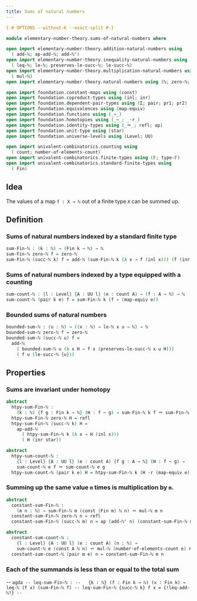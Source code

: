 ```yaml
---
title: Sums of natural numbers
---
```


```agda
{-# OPTIONS --without-K --exact-split #-}

module elementary-number-theory.sums-of-natural-numbers where

open import elementary-number-theory.addition-natural-numbers using
  ( add-ℕ; ap-add-ℕ; add-ℕ')
open import elementary-number-theory.inequality-natural-numbers using
  ( leq-ℕ; le-ℕ; preserves-le-succ-ℕ; le-succ-ℕ)
open import elementary-number-theory.multiplication-natural-numbers using
  ( mul-ℕ)
open import elementary-number-theory.natural-numbers using (ℕ; zero-ℕ; succ-ℕ)

open import foundation.constant-maps using (const)
open import foundation.coproduct-types using (inl; inr)
open import foundation.dependent-pair-types using (Σ; pair; pr1; pr2)
open import foundation.equivalences using (map-equiv)
open import foundation.functions using (_∘_)
open import foundation.homotopies using (_~_; _·r_)
open import foundation.identity-types using (_＝_; refl; ap)
open import foundation.unit-type using (star)
open import foundation.universe-levels using (Level; UU)

open import univalent-combinatorics.counting using
  ( count; number-of-elements-count)
open import univalent-combinatorics.finite-types using (𝔽; type-𝔽)
open import univalent-combinatorics.standard-finite-types using
  ( Fin)
```

## Idea

The values of a map `f : X → ℕ` out of a finite type `X` can be summed up.

## Definition

### Sums of natural numbers indexed by a standard finite type

```agda
sum-Fin-ℕ : (k : ℕ) → (Fin k → ℕ) → ℕ
sum-Fin-ℕ zero-ℕ f = zero-ℕ
sum-Fin-ℕ (succ-ℕ k) f = add-ℕ (sum-Fin-ℕ k (λ x → f (inl x))) (f (inr star))
```

### Sums of natural numbers indexed by a type equipped with a counting

```agda
sum-count-ℕ : {l : Level} {A : UU l} (e : count A) → (f : A → ℕ) → ℕ
sum-count-ℕ (pair k e) f = sum-Fin-ℕ k (f ∘ (map-equiv e))
```

### Bounded sums of natural numbers

```agda
bounded-sum-ℕ : (u : ℕ) → ((x : ℕ) → le-ℕ x u → ℕ) → ℕ
bounded-sum-ℕ zero-ℕ f = zero-ℕ
bounded-sum-ℕ (succ-ℕ u) f =
  add-ℕ
    ( bounded-sum-ℕ u (λ x H → f x (preserves-le-succ-ℕ x u H)))
    ( f u (le-succ-ℕ {u}))
```

## Properties

### Sums are invariant under homotopy

```agda
abstract
  htpy-sum-Fin-ℕ :
    (k : ℕ) {f g : Fin k → ℕ} (H : f ~ g) → sum-Fin-ℕ k f ＝ sum-Fin-ℕ k g
  htpy-sum-Fin-ℕ zero-ℕ H = refl
  htpy-sum-Fin-ℕ (succ-ℕ k) H =
    ap-add-ℕ
      ( htpy-sum-Fin-ℕ k (λ x → H (inl x)))
      ( H (inr star))

abstract
  htpy-sum-count-ℕ :
    {l : Level} {A : UU l} (e : count A) {f g : A → ℕ} (H : f ~ g) →
    sum-count-ℕ e f ＝ sum-count-ℕ e g
  htpy-sum-count-ℕ (pair k e) H = htpy-sum-Fin-ℕ k (H ·r (map-equiv e))
```

### Summing up the same value `m` times is multiplication by `m`.

```agda
abstract
  constant-sum-Fin-ℕ :
    (m n : ℕ) → sum-Fin-ℕ m (const (Fin m) ℕ n) ＝ mul-ℕ m n
  constant-sum-Fin-ℕ zero-ℕ n = refl
  constant-sum-Fin-ℕ (succ-ℕ m) n = ap (add-ℕ' n) (constant-sum-Fin-ℕ m n)

abstract
  constant-sum-count-ℕ :
    {l : Level} {A : UU l} (e : count A) (n : ℕ) →
    sum-count-ℕ e (const A ℕ n) ＝ mul-ℕ (number-of-elements-count e) n
  constant-sum-count-ℕ (pair m e) n = constant-sum-Fin-ℕ m n
```

### Each of the summands is less than or equal to the total sum

-- ```agda
-- leq-sum-Fin-ℕ :
--   {k : ℕ} (f : Fin k → ℕ) (x : Fin k) → leq-ℕ (f x) (sum-Fin-ℕ f)
-- leq-sum-Fin-ℕ {succ-ℕ k} f x = {!leq-add-ℕ!}
-- ```

